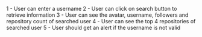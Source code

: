  1 - User can enter a username
 2 - User can click on search button to retrieve information
 3 - User can see the avatar, username, followers and repository count of searched user
 4 - User can see the top 4 repositories of searched user
 5 - User should get an alert if the username is not valid